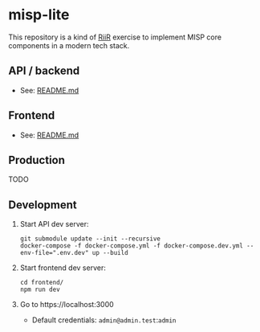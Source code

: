 # misp-lite
This repository is a kind of [RiiR](https://transitiontech.ca/random/RIIR) exercise to implement MISP core components in a modern tech stack.

## API / backend
* See: [README.md](api/README.md)

## Frontend
* See: [README.md](frontend/README.md)

## Production
TODO

## Development

1. Start API dev server:
    ```console
    git submodule update --init --recursive
    docker-compose -f docker-compose.yml -f docker-compose.dev.yml --env-file=".env.dev" up --build
    ```

2. Start frontend dev server:
    ```console
    cd frontend/ 
    npm run dev
    ```

3. Go to https://localhost:3000
    * Default credentials: `admin@admin.test`:`admin`